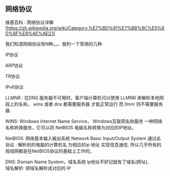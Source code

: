## 网络协议
 维基百科 : 网络协议详解
[https://zh.wikipedia.org/wiki/Category:%E7%BD%91%E7%BB%9C%E5%8D%8F%E8%AE%AE][1]

我们知道网络协议有N种。。。我列一下常用的几种

IP协议


ARP协议



TR协议

IPv6协议


LLMNR : 
在DNS 服务器不可用时，客户端计算机可以使用 LLMNR 来解析本地网段上的名称。
wins  或者  dns  都需要服务器 才能正常运行    而 llmnr 则不需要服务器.

WINS: 
Windows Internet Name Service， Windows互联网名称服务
一种网络名称转换服务，它可以将 NetBIOS 电脑名称转换为对应的IP地址。

NetBIOS:
网络基本输入输出系统 Network Basic Input/Output System
通过此协议 : 解析别的电脑的计算机名 为相应的ip 地址 实现信息通信.
所以几乎所有的局域网都是在NetBIOS协议的基础上工作的。

DNS:
Domain Name System，域名系统
ip地址不好记就有了域名(网址),  
域名解析: 把域名解析成对应的 IP

 


























[1]:	https://zh.wikipedia.org/wiki/Category:%E7%BD%91%E7%BB%9C%E5%8D%8F%E8%AE%AE